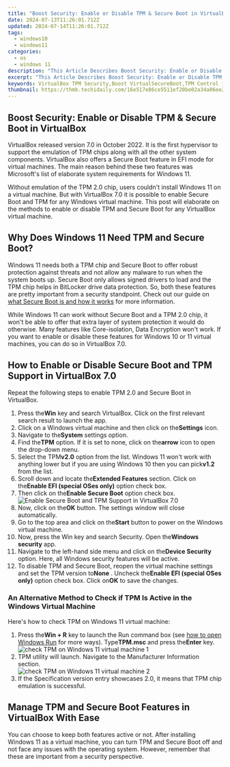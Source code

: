 ```yaml
---
title: "Boost Security: Enable or Disable TPM & Secure Boot in VirtualBox"
date: 2024-07-13T11:26:01.712Z
updated: 2024-07-14T11:26:01.712Z
tags:
  - windows10
  - windows11
categories:
  - os
  - windows 11
description: "This Article Describes Boost Security: Enable or Disable TPM & Secure Boot in VirtualBox"
excerpt: "This Article Describes Boost Security: Enable or Disable TPM & Secure Boot in VirtualBox"
keywords: VirtualBox TPM Security,Boost VirtualSecureBoot,TPM Control in VirtualBox,Secure Boot Virtualization,Enable Disable TPM (Virtual),Virtual Box TPM Activation,TPM & Secure Boot Settings
thumbnail: https://thmb.techidaily.com/16e517e86ce5511ef20be02a34a06ee211f62f0d8653c2cec4d55484854e4b69.jpg
---
```


## Boost Security: Enable or Disable TPM & Secure Boot in VirtualBox

 VirtualBox released version 7.0 in October 2022\. It is the first hypervisor to support the emulation of TPM chips along with all the other system components. VirtualBox also offers a Secure Boot feature in EFI mode for virtual machines. The main reason behind these two features was Microsoft's list of elaborate system requirements for Windows 11.

 Without emulation of the TPM 2.0 chip, users couldn't install Windows 11 on a virtual machine. But with VirtualBox 7.0 it is possible to enable Secure Boot and TPM for any Windows virtual machine. This post will elaborate on the methods to enable or disable TPM and Secure Boot for any VirtualBox virtual machine.

## Why Does Windows 11 Need TPM and Secure Boot?

 Windows 11 needs both a TPM chip and Secure Boot to offer robust protection against threats and not allow any malware to run when the system boots up. Secure Boot only allows signed drivers to load and the TPM chip helps in BitLocker drive data protection. So, both these features are pretty important from a security standpoint. Check out our guide on [what Secure Boot is and how it works](https://www.makeuseof.com/what-is-secure-boot-how-does-it-work/) for more information.

 While Windows 11 can work without Secure Boot and a TPM 2.0 chip, it won't be able to offer that extra layer of system protection it would do otherwise. Many features like Core-isolation, Data Encryption won't work. If you want to enable or disable these features for Windows 10 or 11 virtual machines, you can do so in VirtualBox 7.0.

## How to Enable or Disable Secure Boot and TPM Support in VirtualBox 7.0

 Repeat the following steps to enable TPM 2.0 and Secure Boot in VirtualBox.

1. Press the**Win** key and search VirtualBox. Click on the first relevant search result to launch the app.
2. Click on a Windows virtual machine and then click on the**Settings** icon.
3. Navigate to the**System** settings option.
4. Find the**TPM** option. If it is set to none, click on the**arrow** icon to open the drop-down menu.
5. Select the TPM**v2.0** option from the list. Windows 11 won't work with anything lower but if you are using Windows 10 then you can pick**v1.2** from the list.
6. Scroll down and locate the**Extended Features** section. Click on the**Enable EFI (special OSes only)** option check box.
7. Then click on the**Enable Secure Boot** option check box.  
![Enable Secure Boot and TPM Support in VirtualBox 7.0](https://static1.makeuseofimages.com/wordpress/wp-content/uploads/2022/12/enable-secure-boot-and-tpm-support-in-virtualbox-7-0.jpg)
8. Now, click on the**OK** button. The settings window will close automatically.
9. Go to the top area and click on the**Start** button to power on the Windows virtual machine.
10. Now, press the Win key and search Security. Open the**Windows security** app.
11. Navigate to the left-hand side menu and click on the**Device Security** option. Here, all Windows security features will be active.
12. To disable TPM and Secure Boot, reopen the virtual machine settings and set the TPM version to**None** . Uncheck the**Enable EFI (special OSes only)** option check box. Click on**OK** to save the changes.

### An Alternative Method to Check if TPM Is Active in the Windows Virtual Machine

Here's how to check TPM on Windows 11 virtual machine:

1. Press the**Win + R** key to launch the Run command box (see [how to open Windows Run](https://www.makeuseof.com/windows-open-run-command-dialog-box/) for more ways). Type**TPM.msc** and press the**Enter** key.  
![check TPM on Windows 11 virtual machine 1](https://static1.makeuseofimages.com/wordpress/wp-content/uploads/2022/12/check-tpm-on-windows-11-virtual-machine-1.jpg)
2. TPM utility will launch. Navigate to the Manufacturer Information section.  
![check TPM on Windows 11 virtual machine 2](https://static1.makeuseofimages.com/wordpress/wp-content/uploads/2022/12/check-tpm-on-windows-11-virtual-machine-2.jpg)
3. If the Specification version entry showcases 2.0, it means that TPM chip emulation is successful.

## Manage TPM and Secure Boot Features in VirtualBox With Ease

 You can choose to keep both features active or not. After installing Windows 11 as a virtual machine, you can turn TPM and Secure Boot off and not face any issues with the operating system. However, remember that these are important from a security perspective.


<ins class="adsbygoogle"
     style="display:block"
     data-ad-format="autorelaxed"
     data-ad-client="ca-pub-7571918770474297"
     data-ad-slot="1223367746"></ins>



<ins class="adsbygoogle"
     style="display:block"
     data-ad-client="ca-pub-7571918770474297"
     data-ad-slot="8358498916"
     data-ad-format="auto"
     data-full-width-responsive="true"></ins>


